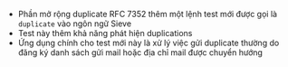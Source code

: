 - Phần mở rộng duplicate RFC 7352 thêm một lệnh test mới được gọi là `duplicate` vào ngôn ngữ Sieve
- Test này thêm khả năng phát hiện duplications
- Ứng dụng chính cho test mới này là xử lý việc gửi duplicate thường do đăng ký danh sách gửi mail hoặc địa chỉ mail được chuyển hướng
